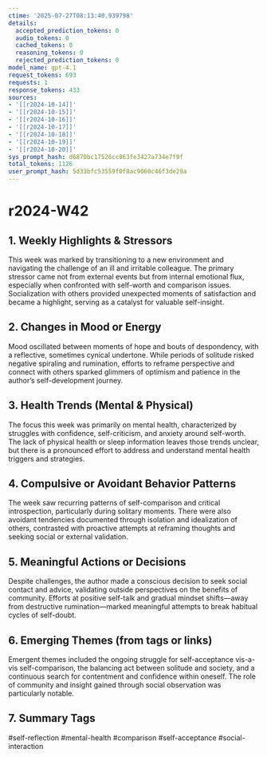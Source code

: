 ```yaml
---
ctime: '2025-07-27T08:13:40.939798'
details:
  accepted_prediction_tokens: 0
  audio_tokens: 0
  cached_tokens: 0
  reasoning_tokens: 0
  rejected_prediction_tokens: 0
model_name: gpt-4.1
request_tokens: 693
requests: 1
response_tokens: 433
sources:
- '[[r2024-10-14]]'
- '[[r2024-10-15]]'
- '[[r2024-10-16]]'
- '[[r2024-10-17]]'
- '[[r2024-10-18]]'
- '[[r2024-10-19]]'
- '[[r2024-10-20]]'
sys_prompt_hash: d6870bc17526cc863fe3427a734e7f9f
total_tokens: 1126
user_prompt_hash: 5d33bfc53559f0f8ac9060c46f3de29a
---
```

# r2024-W42

## 1. Weekly Highlights & Stressors
This week was marked by transitioning to a new environment and navigating the challenge of an ill and irritable colleague. The primary stressor came not from external events but from internal emotional flux, especially when confronted with self-worth and comparison issues. Socialization with others provided unexpected moments of satisfaction and became a highlight, serving as a catalyst for valuable self-insight.

## 2. Changes in Mood or Energy
Mood oscillated between moments of hope and bouts of despondency, with a reflective, sometimes cynical undertone. While periods of solitude risked negative spiraling and rumination, efforts to reframe perspective and connect with others sparked glimmers of optimism and patience in the author’s self-development journey.

## 3. Health Trends (Mental & Physical)
The focus this week was primarily on mental health, characterized by struggles with confidence, self-criticism, and anxiety around self-worth. The lack of physical health or sleep information leaves those trends unclear, but there is a pronounced effort to address and understand mental health triggers and strategies.

## 4. Compulsive or Avoidant Behavior Patterns
The week saw recurring patterns of self-comparison and critical introspection, particularly during solitary moments. There were also avoidant tendencies documented through isolation and idealization of others, contrasted with proactive attempts at reframing thoughts and seeking social or external validation.

## 5. Meaningful Actions or Decisions
Despite challenges, the author made a conscious decision to seek social contact and advice, validating outside perspectives on the benefits of community. Efforts at positive self-talk and gradual mindset shifts—away from destructive rumination—marked meaningful attempts to break habitual cycles of self-doubt.

## 6. Emerging Themes (from tags or links)
Emergent themes included the ongoing struggle for self-acceptance vis-a-vis self-comparison, the balancing act between solitude and society, and a continuous search for contentment and confidence within oneself. The role of community and insight gained through social observation was particularly notable.

## 7. Summary Tags
#self-reflection #mental-health #comparison #self-acceptance #social-interaction
